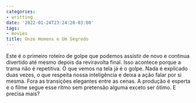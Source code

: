 ```yaml
---
categories:
- writting
date: '2022-01-24T23:24:20-03:00'
tags:
- movies
title: Onze Homens e Um Segredo
---
```


Este é o primeiro roteiro de golpe que podemos assistir de novo e continua divertido até mesmo depois da reviravolta final. Isso acontece porque a trama não é repetitiva. O que vemos na tela já é o golpe. Nada é explicado duas vezes, o que respeita nossa inteligência e deixa a ação falar por si mesma. Fora as transições elegantes entre as cenas. A produção é esperta e o filme segue esse ritmo sem pretensão alguma exceto ser ótimo. E precisa mais?

